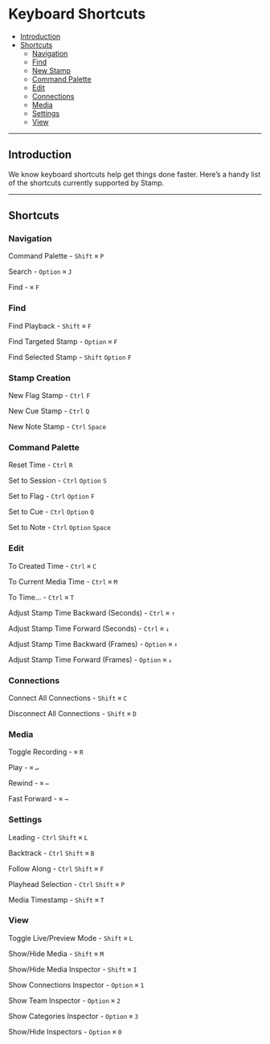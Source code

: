 # Keyboard Shortcuts

- [Introduction](#keyboard-shortcuts-introduction)
- [Shortcuts](#shortcuts)
	- [Navigation](#navigation)
	- [Find](#find)
	- [New Stamp](#new-stamp)
	- [Command Palette](#command-palette)
	- [Edit](#edit)
	- [Connections](#connections)
	- [Media](#media)
	- [Settings](#settings)
	- [View](#view)

---
<a name="keyboard-shortcuts-introduction"></a>
## Introduction

We know keyboard shortcuts help get things done faster. Here’s a handy list of the shortcuts currently supported by Stamp.

---
<a name="shortcuts"></a>
## Shortcuts

<a name="navigation"></a>
### Navigation
Command Palette - `Shift` `⌘` `P`

Search - `Option` `⌘` `J`

Find  - `⌘` `F`

<a name="find"></a>
### Find
Find Playback - `Shift` `⌘` `F`

Find Targeted Stamp - `Option` `⌘` `F`

Find Selected Stamp - `Shift` `Option` `F`

<a name="new-stamp"></a>
### Stamp Creation
New Flag Stamp - `Ctrl` `F`

New Cue Stamp - `Ctrl` `Q`

New Note Stamp - `Ctrl` `Space`

<a name="command-palette"></a>
### Command Palette
Reset Time - `Ctrl` `R`

Set to Session - `Ctrl` `Option` `S`

Set to Flag - `Ctrl` `Option` `F`

Set to Cue - `Ctrl` `Option` `Q`

Set to Note - `Ctrl` `Option` `Space`

<a name="edit"></a>
### Edit
To Created Time - `Ctrl` `⌘` `C`

To Current Media Time - `Ctrl` `⌘` `M`

To Time... - `Ctrl` `⌘` `T`

Adjust Stamp Time Backward (Seconds) - `Ctrl` `⌘` `↑`

Adjust Stamp Time Forward (Seconds) - `Ctrl` `⌘` `↓`

Adjust Stamp Time Backward (Frames) - `Option` `⌘` `↑`

Adjust Stamp Time Forward (Frames) - `Option` `⌘` `↓`

<a name="connections"></a>
### Connections
Connect All Connections - `Shift` `⌘` `C`

Disconnect All Connections - `Shift` `⌘` `D`

<a name="media"></a>
### Media
Toggle Recording - `⌘` `R`

Play - `⌘` `↵`

Rewind - `⌘` `←`

Fast Forward - `⌘` `→`

<a name="settings"></a>
### Settings
Leading - `Ctrl` `Shift` `⌘` `L`

Backtrack - `Ctrl` `Shift` `⌘` `B`

Follow Along - `Ctrl` `Shift` `⌘` `F`

Playhead Selection - `Ctrl` `Shift` `⌘` `P`

Media Timestamp - `Shift` `⌘` `T`

<a name="view"></a>
### View
Toggle Live/Preview Mode - `Shift` `⌘` `L`

Show/Hide Media - `Shift` `⌘` `M`

Show/Hide Media Inspector - `Shift` `⌘` `I`

Show Connections Inspector - `Option` `⌘` `1`

Show Team Inspector - `Option` `⌘` `2`

Show Categories Inspector - `Option` `⌘` `3`

Show/Hide Inspectors - `Option` `⌘` `0`



